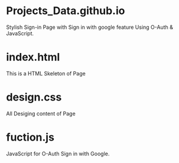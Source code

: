 # Projects_Data.github.io
Stylish Sign-in Page with Sign in with google feature Using O-Auth & JavaScript.
# index.html
This is a HTML Skeleton of Page
# design.css
All Desiging content of Page
# fuction.js
JavaScript for O-Auth Sign in with Google.
